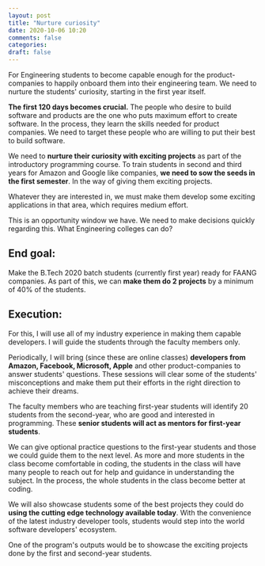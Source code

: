 ```yaml
---
layout: post
title: "Nurture curiosity"
date: 2020-10-06 10:20
comments: false
categories:
draft: false
---
```


For Engineering students to become capable enough for the product-companies to happily onboard them into their engineering team. We need to nurture the students' curiosity, starting in the first year itself.

**The first 120 days becomes crucial.** The people who desire to build software and products are the one who puts maximum effort to create software. In the process, they learn the skills needed for product companies. We need to target these people who are willing to put their best to build software.

We need to **nurture their curiosity with exciting projects** as part of the introductory programming course. To train students in second and third years for Amazon and Google like companies, **we need to sow the seeds in the first semester**. In the way of giving them exciting projects.

Whatever they are interested in, we must make them develop some exciting applications in that area, which requires medium effort.

This is an opportunity window we have. We need to make decisions quickly regarding this. What Engineering colleges can do?

## End goal:

Make the B.Tech 2020 batch students (currently first year) ready for FAANG companies. As part of this, we can **make them do 2 projects** by a minimum of 40% of the students.

## Execution:

For this, I will use all of my industry experience in making them capable developers. I will guide the students through the faculty members only.

Periodically, I will bring (since these are online classes) **developers from Amazon, Facebook, Microsoft, Apple** and other product-companies to answer students' questions. These sessions will clear some of the students' misconceptions and make them put their efforts in the right direction to achieve their dreams.

The faculty members who are teaching first-year students will identify 20 students from the second-year, who are good and interested in programming. These **senior students will act as mentors for first-year students**.

We can give optional practice questions to the first-year students and those we could guide them to the next level. As more and more students in the class become comfortable in coding, the students in the class will have many people to reach out for help and guidance in understanding the subject. In the process, the whole students in the class become better at coding.

We will also showcase students some of the best projects they could do **using the cutting edge technology available today**. With the convenience of the latest industry developer tools, students would step into the world software developers' ecosystem.

One of the program's outputs would be to showcase the exciting projects done by the first and second-year students.
